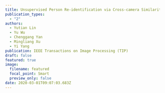 ```yaml
---
title: Unsupervised Person Re-identification via Cross-camera Similarity Exploration
publication_types:
  - "2"
authors:
  - Yutian Lin
  - Yu Wu
  - Chenggang Yan
  - Mingliang Xu
  - Yi Yang
publication: IEEE Transactions on Image Processing (TIP)
draft: false
featured: true
image:
  filename: featured
  focal_point: Smart
  preview_only: false
date: 2020-03-01T09:07:03.683Z
---
```

